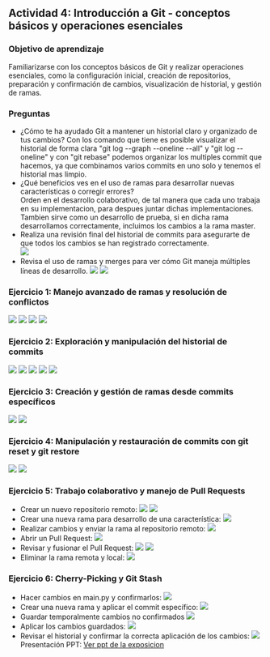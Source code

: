 ## **Actividad 4:** Introducción a Git - conceptos básicos y operaciones esenciales

### Objetivo de aprendizaje

Familiarizarse con los conceptos básicos de Git y realizar operaciones esenciales, como la configuración inicial, creación de repositorios, preparación y confirmación de cambios, visualización de historial, y gestión de ramas.

### Preguntas

- ¿Cómo te ha ayudado Git a mantener un historial claro y organizado de tus cambios?
Con los comando que tiene es posible visualizar el historial de forma clara "git log --graph --oneline --all" y "git log --oneline" y con "git rebase" podemos organizar los multiples commit que hacemos, ya que combinamos varios commits en uno solo y tenemos el historial mas limpio.
- ¿Qué beneficios ves en el uso de ramas para desarrollar nuevas características o corregir errores?  
Orden en el desarrollo colaborativo, de tal manera que cada uno trabaja en su implementacion, para despues juntar dichas implementaciones. Tambien sirve como un desarrollo de prueba, si en dicha rama desarrollamos correctamente, incluimos los cambios a la rama master.
- Realiza una revisión final del historial de commits para asegurarte de que todos los cambios se han registrado correctamente.  
![](imagenes/ejercicio2_1.PNG)
- Revisa el uso de ramas y merges para ver cómo Git maneja múltiples líneas de desarrollo.
![](imagenes/ejercicio2_5.PNG) 
![](imagenes/ejercicio3_2.PNG)

### Ejercicio 1: Manejo avanzado de ramas y resolución de conflictos
![](imagenes/ejercicio1_1.PNG)
![](imagenes/ejercicio1_2.PNG)
![](imagenes/ejercicio1_3.PNG)
![](imagenes/ejercicio1_4.PNG)
### Ejercicio 2: Exploración y manipulación del historial de commits
![](imagenes/ejercicio2_1.PNG)
![](imagenes/ejercicio2_2.PNG)
![](imagenes/ejercicio2_3.PNG)
![](imagenes/ejercicio2_4.PNG)
![](imagenes/ejercicio2_5.PNG)
### Ejercicio 3: Creación y gestión de ramas desde commits específicos
![](imagenes/ejercicio3_1.PNG)
![](imagenes/ejercicio3_2.PNG)
### Ejercicio 4: Manipulación y restauración de commits con git reset y git restore
![](imagenes/ejercicio4_1.PNG)
![](imagenes/ejercicio4_2.PNG)
### Ejercicio 5: Trabajo colaborativo y manejo de Pull Requests
 - Crear un nuevo repositorio remoto:
  ![](imagenes/ejercicio5_1.png)
  ![](imagenes/ejercicio5_2.png)
 - Crear una nueva rama para desarrollo de una característica:
  ![](imagenes/ejercicio5_3.png)
 - Realizar cambios y enviar la rama al repositorio remoto:
  ![](imagenes/ejercicio5_4.png)
 - Abrir un Pull Request:
  ![](imagenes/ejercicio5_5.png)
 - Revisar y fusionar el Pull Request:
  ![](imagenes/ejercicio5_6.png)
  ![](imagenes/ejercicio5_7.png)
 - Eliminar la rama remota y local:
  ![](imagenes/ejercicio5_8.png)
### Ejercicio 6: Cherry-Picking y Git Stash
 - Hacer cambios en main.py y confirmarlos:
  ![](imagenes/ejercicio6_1.png)
 - Crear una nueva rama y aplicar el commit específico:
  ![](imagenes/ejercicio6_2.png)
 - Guardar temporalmente cambios no confirmados
  ![](imagenes/ejercicio6_3.png)
 - Aplicar los cambios guardados:
  ![](imagenes/ejercicio6_4.png)
 - Revisar el historial y confirmar la correcta aplicación de los cambios:
  ![](imagenes/ejercicio6_5.png)
Presentación PPT:
[Ver ppt de la exposicion](DS_Actividad4.pdf)